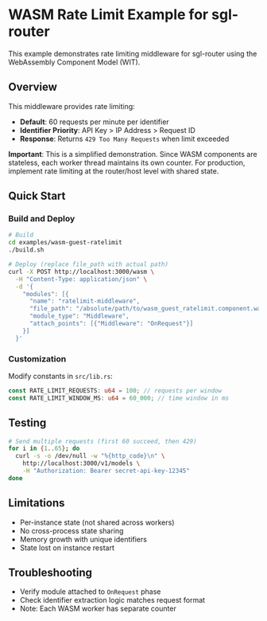 # WASM Rate Limit Example for sgl-router

This example demonstrates rate limiting middleware for sgl-router using the WebAssembly Component Model (WIT).

## Overview

This middleware provides rate limiting:

- **Default**: 60 requests per minute per identifier
- **Identifier Priority**: API Key > IP Address > Request ID
- **Response**: Returns `429 Too Many Requests` when limit exceeded

**Important**: This is a simplified demonstration. Since WASM components are stateless, each worker thread maintains its own counter. For production, implement rate limiting at the router/host level with shared state.

## Quick Start

### Build and Deploy

```bash
# Build
cd examples/wasm-guest-ratelimit
./build.sh

# Deploy (replace file_path with actual path)
curl -X POST http://localhost:3000/wasm \
  -H "Content-Type: application/json" \
  -d '{
    "modules": [{
      "name": "ratelimit-middleware",
      "file_path": "/absolute/path/to/wasm_guest_ratelimit.component.wasm",
      "module_type": "Middleware",
      "attach_points": [{"Middleware": "OnRequest"}]
    }]
  }'
```

### Customization

Modify constants in `src/lib.rs`:

```rust
const RATE_LIMIT_REQUESTS: u64 = 100; // requests per window
const RATE_LIMIT_WINDOW_MS: u64 = 60_000; // time window in ms
```

## Testing

```bash
# Send multiple requests (first 60 succeed, then 429)
for i in {1..65}; do
  curl -s -o /dev/null -w "%{http_code}\n" \
    http://localhost:3000/v1/models \
    -H "Authorization: Bearer secret-api-key-12345"
done
```

## Limitations

- Per-instance state (not shared across workers)
- No cross-process state sharing
- Memory growth with unique identifiers
- State lost on instance restart

## Troubleshooting

- Verify module attached to `OnRequest` phase
- Check identifier extraction logic matches request format
- Note: Each WASM worker has separate counter
